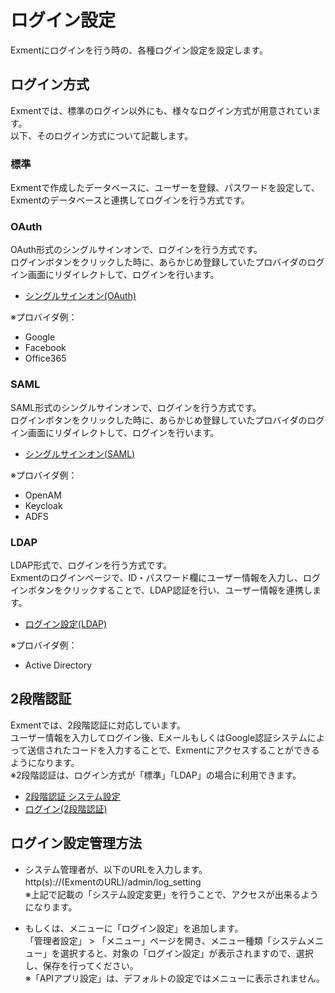 # ログイン設定
Exmentにログインを行う時の、各種ログイン設定を設定します。

## ログイン方式
Exmentでは、標準のログイン以外にも、様々なログイン方式が用意されています。  
以下、そのログイン方式について記載します。

### 標準
Exmentで作成したデータベースに、ユーザーを登録、パスワードを設定して、Exmentのデータベースと連携してログインを行う方式です。  


### OAuth
OAuth形式のシングルサインオンで、ログインを行う方式です。  
ログインボタンをクリックした時に、あらかじめ登録していたプロバイダのログイン画面にリダイレクトして、ログインを行います。  

- [シングルサインオン(OAuth)](/ja/login_oauth)
  
※プロバイダ例：  

- Google
- Facebook
- Office365


### SAML
SAML形式のシングルサインオンで、ログインを行う方式です。  
ログインボタンをクリックした時に、あらかじめ登録していたプロバイダのログイン画面にリダイレクトして、ログインを行います。  
  
- [シングルサインオン(SAML)](/ja/login_saml)
  
※プロバイダ例：  

- OpenAM
- Keycloak
- ADFS


### LDAP
LDAP形式で、ログインを行う方式です。  
Exmentのログインページで、ID・パスワード欄にユーザー情報を入力し、ログインボタンをクリックすることで、LDAP認証を行い、ユーザー情報を連携します。  
  
- [ログイン設定(LDAP)](/ja/login_ldap)
  
※プロバイダ例：  

- Active Directory


## 2段階認証
Exmentでは、2段階認証に対応しています。  
ユーザー情報を入力してログイン後、EメールもしくはGoogle認証システムによって送信されたコードを入力することで、Exmentにアクセスすることができるようになります。  
※2段階認証は、ログイン方式が「標準」「LDAP」の場合に利用できます。

- [2段階認証 システム設定](/ja/login_2factor_setting)
- [ログイン(2段階認証)](/ja/login_2factor)


## ログイン設定管理方法

- システム管理者が、以下のURLを入力します。  
http(s)://(ExmentのURL)/admin/log_setting  
※上記で記載の「システム設定変更」を行うことで、アクセスが出来るようになります。

- もしくは、メニューに「ログイン設定」を追加します。  
「管理者設定」 > 「メニュー」ページを開き、メニュー種類「システムメニュー」を選択すると、対象の「ログイン設定」が表示されますので、選択し、保存を行ってください。  
※「APIアプリ設定」は、デフォルトの設定ではメニューに表示されません。
